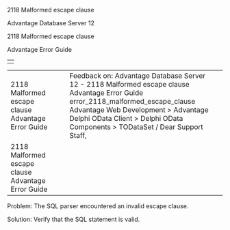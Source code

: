 2118 Malformed escape clause




Advantage Database Server 12  

2118 Malformed escape clause

Advantage Error Guide

|  |
| --- |
|  |

|  |  |  |  |  |
| --- | --- | --- | --- | --- |
| 2118 Malformed escape clause  Advantage Error Guide |  |  | Feedback on: Advantage Database Server 12 - 2118 Malformed escape clause Advantage Error Guide error\_2118\_malformed\_escape\_clause Advantage Web Development > Advantage Delphi OData Client > Delphi OData Components > TODataSet / Dear Support Staff, |  |
| 2118 Malformed escape clause  Advantage Error Guide |  |  |  |  |

Problem: The SQL parser encountered an invalid escape clause.

Solution: Verify that the SQL statement is valid.